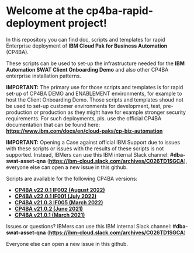 # Welcome at the cp4ba-rapid-deployment project!

In this repository you can find doc, scripts and templates for rapid Enterprise deployment of **IBM Cloud Pak for Business Automation** (CP4BA).

These scripts can be used to set-up the infrastructure needed for the **IBM Automation SWAT Client Onboarding Demo** and also other CP4BA enterprise installation patterns.

**IMPORTANT:** The primary use for those scripts and templates is for rapid set-up of CP4BA DEMO and ENABLEMENT environments, for example to host the Client Onboarding Demo. Those scripts and templates shoud not be used to set-up customer environments for development, test, pre-production or production as they might have for example stronger security requirements. For such deployments, pls. use the official CP4BA documentation that can be found here: **https://www.ibm.com/docs/en/cloud-paks/cp-biz-automation**

**IMPORTANT:** Opening a Case against official IBM Support due to issues with these scripts or issues with the results of these scripts is not supported. Instead, IBMers can use this IBM internal Slack channel: **#dba-swat-asset-qna** (**https://ibm-cloud.slack.com/archives/C026TD1SGCA**), everyone else can open a new issue in this github.

Scripts are available for the following CP4BA versions:

- **[CP4BA v22.0.1 IF002 (August 2022)](cp4ba-22-0-1-IF2)**
- **[CP4BA v22.0.1 IF001 (July 2022)](cp4ba-22-0-1-IF1)**
- **[CP4BA v21.0.3 IF005 (March 2022)](cp4ba-21-0-3)**
- **[CP4BA v21.0.2 (June 2021)](cp4ba-21-0-2)**
- **[CP4BA v21.0.1 (March 2021)](cp4ba-21-0-1)**

Issues or questions? IBMers can use this IBM internal Slack channel: **#dba-swat-asset-qna** (**https://ibm-cloud.slack.com/archives/C026TD1SGCA**)

Everyone else can open a new issue in this github.
